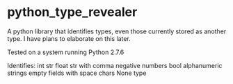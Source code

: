 # python_type_revealer
A python library that identifies types, even those currently stored as another type. I have plans to elaborate on this later. 

Tested on a system running Python 2.7.6 


Identifies:
int
str
float
str with comma
negative numbers
bool
alphanumeric strings
empty fields with space chars
None type

